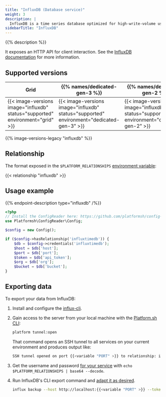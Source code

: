 ```yaml
---
title: "InfluxDB (Database service)"
weight: 3
description: |
  InfluxDB is a time series database optimized for high-write-volume use cases such as logs, sensor data, and real-time analytics.
sidebarTitle: "InfluxDB"
---
```


{{% description %}}

It exposes an HTTP API for client interaction. See the [InfluxDB documentation](https://docs.influxdata.com/influxdb) for more information.

## Supported versions

| Grid | {{% names/dedicated-gen-3 %}} | {{% names/dedicated-gen-2 %}} |
|------|-------------------------------|------------------------------ |
|  {{< image-versions image="influxdb" status="supported" environment="grid" >}} | {{< image-versions image="influxdb" status="supported" environment="dedicated-gen-3" >}} | {{< image-versions image="influxdb" status="supported" environment="dedicated-gen-2" >}} |

{{% image-versions-legacy "influxdb" %}}

## Relationship

The format exposed in the ``$PLATFORM_RELATIONSHIPS`` [environment variable](../development/variables/use-variables.md#use-platformsh-provided-variables):

{{< relationship "influxdb" >}}

## Usage example

{{% endpoint-description type="influxdb" /%}}

```php
<?php
// Install the ConfigReader here: https://github.com/platformsh/config-reader-php
use Platformsh\ConfigReader\Config;

$config = new Config();

if ($config->hasRelationship('influxtimedb')) {
    $db = $config->credentials('influxtimedb');
    $host = $db['host'];
    $port = $db['port'];
    $token = $db['api_token'];
    $org = $db['org'];
    $bucket = $db['bucket'];
}
```

## Exporting data

To export your data from InfluxDB:

1. Install and configure the [influx-cli](https://docs.influxdata.com/influxdb/cloud/tools/influx-cli/).
2. Gain access to the server from your local machine with the [Platform.sh CLI](../administration/cli/_index.md):

   ```bash
   platform tunnel:open
   ```

   That command opens an SSH tunnel to all services on your current environment and produces output like:

   ```bash
   SSH tunnel opened on port {{<variable "PORT" >}} to relationship: influxtimedb
   ```

3. Get the username and password [for your service](../development/variables/use-variables.md#access-variables-in-a-shell) with `echo $PLATFORM_RELATIONSHIPS | base64 --decode`.
4. Run InfluxDB's CLI export command and [adapt it as desired](https://docs.influxdata.com/influxdb/v2.3/reference/cli/influx/backup/).

   ``` bash
   influx backup --host http://localhost:{{<variable "PORT" >}} --token {{<variable "YOUR_INFLUXDB_API_TOKEN" >}}
   ```
